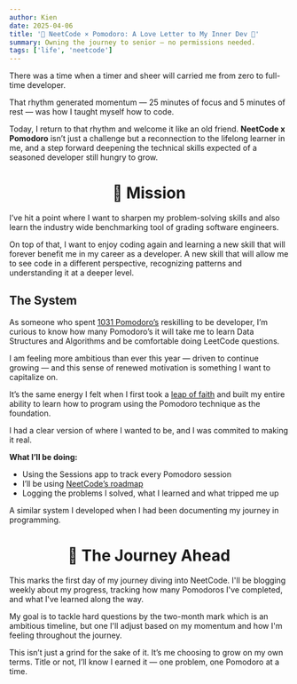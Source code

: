 ```yaml
---
author: Kien
date: 2025-04-06
title: '🍅 NeetCode × Pomodoro: A Love Letter to My Inner Dev 💌'
summary: Owning the journey to senior — no permissions needed.
tags: ['life', 'neetcode']
---
```


There was a time when a timer and sheer will carried me from zero to full-time developer.

That rhythm generated momentum — 25 minutes of focus and 5 minutes of rest — was how I taught myself how to code.

Today, I return to that rhythm and welcome it like an old friend. **NeetCode x Pomodoro** isn’t just a challenge but a reconnection to the lifelong learner in me, and a step forward deepening the technical skills expected of a seasoned developer still hungry to grow.

# <center> 🚀 Mission </center>

I’ve hit a point where I want to sharpen my problem-solving skills and also learn the industry wide benchmarking tool of grading software engineers.

On top of that, I want to enjoy coding again and learning a new skill that will forever benefit me in my career as a developer. A new skill that will allow me to see code in a different perspective, recognizing patterns and understanding it at a deeper level.

## The System

As someone who spent [1031 Pomodoro’s](/blog/year-journey-summary) reskilling to be developer, I’m curious to know how many Pomodoro’s it will take me to learn Data Structures and Algorithms and be comfortable doing LeetCode questions.

I am feeling more ambitious than ever this year — driven to continue growing — and this sense of renewed motivation is something I want to capitalize on.

It’s the same energy I felt when I first took a [leap of faith](/blog/the-jump) and built my entire ability to learn how to program using the Pomodoro technique as the foundation.

I had a clear version of where I wanted to be, and I was commited to making it real.

**What I’ll be doing:**

- Using the Sessions app to track every Pomodoro session
- I’ll be using [NeetCode’s roadmap](https://neetcode.io/roadmap)
- Logging the problems I solved, what I learned and what tripped me up

A similar system I developed when I had been documenting my journey in programming.

# <center> 🧗 The Journey Ahead </center>

This marks the first day of my journey diving into NeetCode. I'll be blogging weekly about my progress, tracking how many Pomodoros I've completed, and what I've learned along the way.

My goal is to tackle hard questions by the two-month mark which is an ambitious timeline, but one I'll adjust based on my momentum and how I'm feeling throughout the journey.

This isn’t just a grind for the sake of it. It’s me choosing to grow on my own terms. Title or not, I’ll know I earned it — one problem, one Pomodoro at a time.

